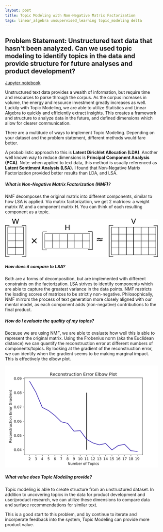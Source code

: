 ```yaml
---
layout: post
title: Topic Modeling with Non-Negative Matrix Factorization
tags: linear_algebra unsupervised_learning topic_modeling delta
---
```


## Problem Statement: Unstructured text data that hasn't been analyzed. Can we used topic modeling to identify topics in the data and provide structure for future analyses and product development?

[Jupyter notebook](bit.ly/topic_modeling)

Unstructured text data provides a wealth of information, but require time and resources to parse through the corpus. As the corpus increases in volume, the energy and resource investment greatly increases as well. Luckily with Topic Modeling, we are able to utilize Statistics and Linear Algebra to quickly and efficiently extract insights. This creates a framework  and structure to analyze data in the future, and defined dimensions which allow for clearer communication. 

There are a multitude of ways to implement Topic Modeling. Depending on your dataset and the problem statement, different methods would fare better.

A probabilistic approach to this is **Latent Dirichlet Allocation (LDA)**. Another well known way to reduce dimensions is **Principal Component Analysis (PCA)**. Note: when applied to text data, this method is usually referenced as **Latent Sentiment Analysis (LSA).** I found that Non-Negative Matrix Factorization provided better results than LDA, and LSA.

##### What is Non-Negative Matrix Factorization (NMF)?
NMF decomposes the original matrix into different components, similar to how LSA is applied. Via matrix factorization, we get 2 matrices: a weight matrix W, and a component matrix H. You can think of each resulting component as a topic.

![Graphical Depiction of NMF](/assets/topic_modeling/matrix_factorization.png)

##### How does it compare to LSA?
Both are a forms of decomposition, but are implemented with different constraints on the factorization. LSA strives to identify components which are able to capture the greatest variance in the data points. NMF restricts the loading scores of matrices to be strictly non-negative. Philosophically, NMF mirrors the process of text generation more closely aligned with our mental model, as each component adds (non-negative) contributions to the final product.

##### How do I evaluate the quality of my topics?
Because we are using NMF, we are able to evaluate how well this is able to represent the original matrix. Using the Frobenius norm (aka the Euclidean distance) we can quantify the reconstruction error at different numbers of components/topics. By looking at the gradient of the reconstruction error, we can identify when the gradient seems to be making marginal impact. This is effectively the elbow plot.

![Elbow Plot for Topic Modeling with NMF](/assets/topic_modeling/Topic_Modeling_NMF.svg)

##### What value does Topic Modeling provide?
Topic modeling is able to create structure from an unstructured dataset. In addition to uncovering topics in the data for product development and user/product research, we can utilize these dimensions to compare data and surface recommendations for similar text.

This is a good start to this problem, and by continue to iterate and incorperate feedback into the system, Topic Modeling can provide more product value.
